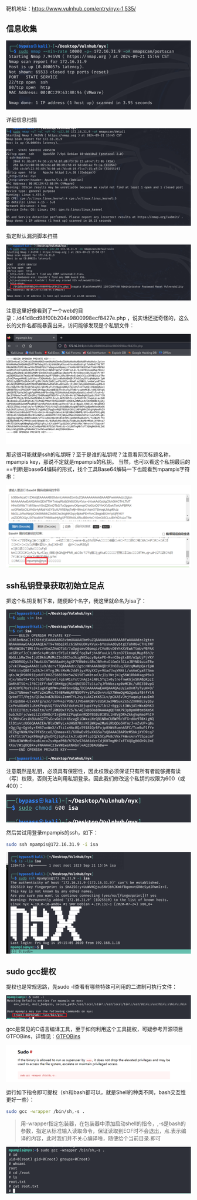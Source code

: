 靶机地址：https://www.vulnhub.com/entry/nyx-1,535/

## 信息收集

![image-20240921154453650](./imgs/image-20240921154453650.png)

详细信息扫描

![image-20240921154559450](./imgs/image-20240921154559450.png)

指定默认漏洞脚本扫描

![image-20240921155104737](./imgs/image-20240921155104737.png)

注意这里好像看到了一个web的目录：/d41d8cd98f00b204e9800998ecf8427e.php ，说实话还挺奇怪的，这么长的文件名都能暴露出来，访问能够发现是个私钥文件：

![image-20240921155153845](./imgs/image-20240921155153845.png)

那这很可能就是ssh的私钥呀？至于是谁的私钥呢？注意看网页标题名称，mpampis key，那说不定就是mpampis的私钥。 当然，也可以看这个私钥最后的==判断是base64编码的形式，找个工具Base64解码一下也能看到mpampis字符串：

![image-20240921155357204](./imgs/image-20240921155357204.png)

## ssh私钥登录获取初始立足点

把这个私钥复制下来，随便起个名字，我这里就命名为isa了：

![image-20240921155449591](./imgs/image-20240921155449591.png)

注意既然是私钥，必须具有保密性，因此权限必须保证只有所有者能够拥有读（写）权限，否则无法利用私钥登录。因此我们修改这个私钥的权限为600（或400）：

![image-20240921155538023](./imgs/image-20240921155538023.png)

然后尝试用登录mpampis的ssh，如下：

```bash
sudo ssh mpampis@172.16.31.9 -i isa
```



![image-20240921155721984](./imgs/image-20240921155721984.png)

## sudo gcc提权

提权也是常规思路，先sudo -l查看有哪些特殊可利用的二进制可执行文件：

![image-20240921155803129](./imgs/image-20240921155803129.png)

 gcc是常见的C语言编译工具，至于如何利用这个工具提权，可疑参考开源项目GTFOBins，详情见：[GTFOBins](https://gtfobins.github.io/)

![image-20240921155915323](./imgs/image-20240921155915323.png)

 运行如下指令即可提权（sh和bash都可以，就是Shell的种类不同，bash交互性更好一些）：

```bash
sudo gcc -wrapper /bin/sh,-s .
```

> 用-wrapper指定包装器，在包装器中添加启动shell的指令，,-s是bash的参数，指定从标准输入读取命令，保证读取到EOF时不会退出，点.表示编译的内容，此时我们并不关心编译啥，随便给个当前目录.即可

![image-20240921155951010](./imgs/image-20240921155951010.png)